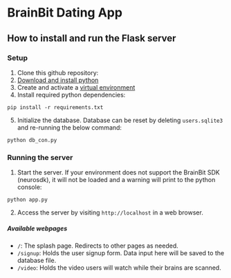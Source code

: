 # BrainBit Dating App

## How to install and run the Flask server
### Setup
1. Clone this github repository:
2. [Download and install python](https://www.python.org/downloads/)
3. Create and activate a [virtual environment](https://docs.python.org/3/library/venv.html)
4. Install required python dependencies:
```
pip install -r requirements.txt
```
5. Initialize the database. Database can be reset by deleting `users.sqlite3` and re-running the below command:
```
python db_con.py
```

### Running the server
1. Start the server. If your environment does not support the BrainBit SDK (neurosdk), it will not be loaded and a warning will print to the python console:
```
python app.py
```
2. Access the server by visiting `http://localhost` in a web browser.

##### Available webpages
- `/`: The splash page. Redirects to other pages as needed.
- `/signup`: Holds the user signup form. Data input here will be saved to the database file.
- `/video`: Holds the video users will watch while their brains are scanned.
